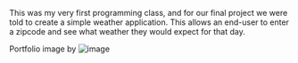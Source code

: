 This was my very first programming class, and for our final project we were told to create a simple weather application. This allows an end-user to enter a zipcode and see what weather they would expect for that day.

Portfolio image by ![image](https://user-images.githubusercontent.com/48367764/124679544-3c182300-de8a-11eb-92f5-0b8ae98c02c9.png)
